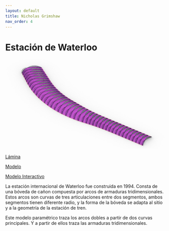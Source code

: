 ```yaml
---
layout: default
title: Nicholas Grimshaw
nav_order: 4
---
```


# Estación de Waterloo

![Waterloo](../img/grimshaw1.jpg)

[Lámina](../laminas/L3%20Grimshaw_LR.pdf)

[Modelo](../modelos/GC_M3_WATERLOO2.gh)

[Modelo Interactivo](https://www.shapediver.com/app/models/waterloo-station)

La estación internacional de Waterloo fue construida en 1994. Consta de una bóveda de cañon compuesta por arcos de armaduras tridimensionales. Estos arcos son curvas de tres articulaciones entre dos segmentos, ambos segmentos tienen diferente radio, y la forma de la bóveda se adapta al sitio y a la geometría de la estación de tren.  

Este modelo paramétrico traza los arcos dobles a partir de dos curvas principales. Y a partir de ellos traza las armaduras tridimensionales. 


